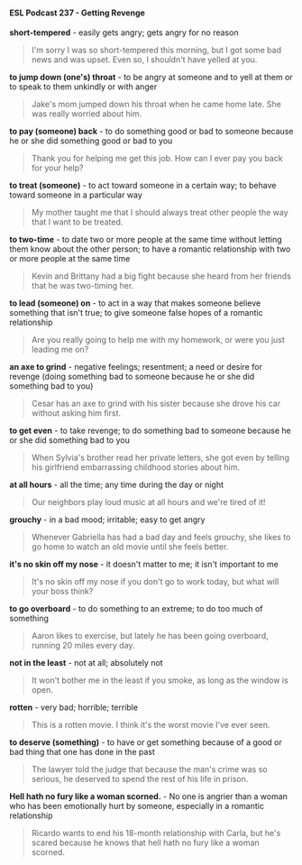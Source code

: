 #### ESL Podcast 237 - Getting Revenge

**short-tempered** - easily gets angry; gets angry for no reason

> I'm sorry I was so short-tempered this morning, but I got some bad news and
was upset. Even so, I shouldn't have yelled at you.

**to jump down (one's) throat** - to be angry at someone and to yell at them or to
speak to them unkindly or with anger

> Jake's mom jumped down his throat when he came home late. She was really
worried about him.

**to pay (someone) back** - to do something good or bad to someone because he
or she did something good or bad to you

> Thank you for helping me get this job. How can I ever pay you back for your
help?

**to treat (someone)** - to act toward someone in a certain way; to behave toward
someone in a particular way

> My mother taught me that I should always treat other people the way that I want
to be treated.

**to two-time** - to date two or more people at the same time without letting them
know about the other person; to have a romantic relationship with two or more
people at the same time

> Kevin and Brittany had a big fight because she heard from her friends that he
was two-timing her.

**to lead (someone) on** - to act in a way that makes someone believe something
that isn't true; to give someone false hopes of a romantic relationship

> Are you really going to help me with my homework, or were you just leading me
on?

**an axe to grind** - negative feelings; resentment; a need or desire for revenge
(doing something bad to someone because he or she did something bad to you)

> Cesar has an axe to grind with his sister because she drove his car without
asking him first.

**to get even** - to take revenge; to do something bad to someone because he or
she did something bad to you

> When Sylvia's brother read her private letters, she got even by telling his
girlfriend embarrassing childhood stories about him.

**at all hours** - all the time; any time during the day or night

> Our neighbors play loud music at all hours and we're tired of it!

**grouchy** - in a bad mood; irritable; easy to get angry

> Whenever Gabriella has had a bad day and feels grouchy, she likes to go home
to watch an old movie until she feels better.

**it's no skin off my nose** - it doesn't matter to me; it isn't important to me

> It's no skin off my nose if you don't go to work today, but what will your boss
think?

**to go overboard** - to do something to an extreme; to do too much of something

> Aaron likes to exercise, but lately he has been going overboard, running 20
miles every day.

**not in the least** - not at all; absolutely not

> It won't bother me in the least if you smoke, as long as the window is open.

**rotten** - very bad; horrible; terrible

> This is a rotten movie. I think it's the worst movie I've ever seen.

**to deserve (something)** - to have or get something because of a good or bad
thing that one has done in the past

> The lawyer told the judge that because the man's crime was so serious, he
deserved to spend the rest of his life in prison.

**Hell hath no fury like a woman scorned.** - No one is angrier than a woman
who has been emotionally hurt by someone, especially in a romantic relationship

> Ricardo wants to end his 18-month relationship with Carla, but he's scared
because he knows that hell hath no fury like a woman scorned.

